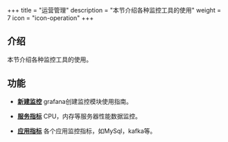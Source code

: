 ﻿+++
title = "运营管理"
description = "本节介绍各种监控工具的使用"
weight = 7
icon = "icon-operation"
+++

## 介绍

本节介绍各种监控工具的使用。

## 功能

- [**新建监控**](../operating-manage/newtemplate) grafana创建监控模块使用指南。

- [**服务指标**](../operating-manage/basic-monitoring) CPU，内存等服务器性能数据监控。

- [**应用指标**](../operating-manage/application-monitoring) 各个应用监控指标，如MySql，kafka等。